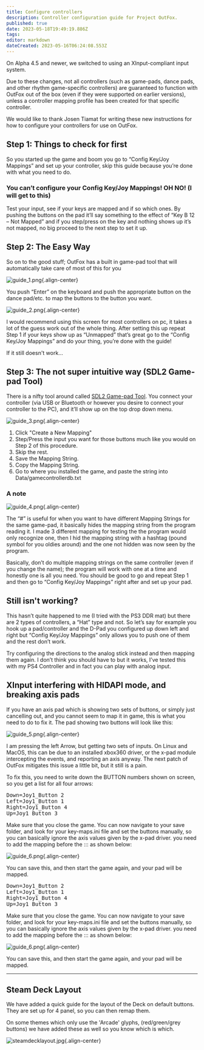 ```yaml
---
title: Configure controllers
description: Controller configuration guide for Project OutFox.
published: true
date: 2023-05-18T19:49:19.886Z
tags: 
editor: markdown
dateCreated: 2023-05-16T06:24:08.553Z
---
```


On Alpha 4.5 and newer, we switched to using an XInput-compliant input system.

Due to these changes, not all controllers (such as game-pads, dance pads, and other rhythm game-specific controllers) are guaranteed to function with OutFox out of the box (even if they were supported on earlier versions), unless a controller mapping profile has been created for that specific controller.

We would like to thank Josen Tiamat for writing these new instructions for how to configure your controllers for use on OutFox.

## Step 1: Things to check for first

So you started up the game and boom you go to “Config Key/Joy Mappings” and set up your controller, skip this guide because you’re done with what you need to do.

### You can’t configure your Config Key/Joy Mappings! OH NO! (I will get to this)

Test your input, see if your keys are mapped and if so which ones. By pushing the buttons on the pad it’ll say something to the effect of “Key B 12 – Not Mapped” and if you step/press on the key and nothing shows up it’s not mapped, no big proceed to the next step to set it up.

## Step 2: The Easy Way

So on to the good stuff; OutFox has a built in game-pad tool that will automatically take care of most of this for you

![guide_1.png](/resources/configure-controllers/guide_1.png){.align-center}

You push “Enter” on the keyboard and push the appropriate button on the dance pad/etc. to map the buttons to the button you want.

![guide_2.png](/resources/configure-controllers/guide_2.png){.align-center}

I would recommend using this screen for most controllers on pc, it takes a lot of the guess work out of the whole thing. After setting this up repeat Step 1 if your keys show up as “Unmapped” that’s great go to the “Config Key/Joy Mappings” and do your thing, you’re done with the guide!

If it still doesn't work...

## Step 3: The not super intuitive way (SDL2 Game-pad Tool)

There is a nifty tool around called [SDL2 Game-pad Tool](http://www.generalarcade.com/gamepadtool/). You connect your controller (via USB or Bluetooth or however you desire to connect your controller to the PC), and it’ll show up on the top drop down menu.

![guide_3.png](/resources/configure-controllers/guide_3.png){.align-center}

1.  Click "Create a New Mapping"
2.  Step/Press the input you want for those buttons much like you would on Step 2 of this procedure.
3.  Skip the rest.
4.  Save the Mapping String.
5.  Copy the Mapping String.
6.  Go to where you installed the game, and paste the string into Data/gamecontrollerdb.txt

### A note

![guide_4.png](/resources/configure-controllers/guide_4.png){.align-center}

The “#” is useful for when you want to have different Mapping Strings for the same game-pad, it basically hides the mapping string from the program reading it. I made 3 different mapping for testing the the program would only recognize one, then I hid the mapping string with a hashtag (pound symbol for you oldies around) and the one not hidden was now seen by the program.

Basically, don’t do multiple mapping strings on the same controller (even if you change the name); the program will work with one at a time and honestly one is all you need. You should be good to go and repeat Step 1 and then go to “Config Key/Joy Mappings” right after and set up your pad.

## Still isn't working?

This hasn’t quite happened to me (I tried with the PS3 DDR mat) but there are 2 types of controllers, a “Hat” type and not. So let’s say for example you hook up a pad/controller and the D-Pad you configured up down left and right but “Config Key/Joy Mappings” only allows you to push one of them and the rest don’t work.

Try configuring the directions to the analog stick instead and then mapping them again. I don’t think you should have to but it works, I’ve tested this with my PS4 Controller and in fact you can play with analog input.

## XInput interfering with HIDAPI mode, and breaking axis pads

If you have an axis pad which is showing two sets of buttons, or simply just cancelling out, and you cannot seem to map it in game, this is what you need to do to fix it. The pad showing two buttons will look like this:

![guide_5.png](/resources/configure-controllers/guide_5.png){.align-center}

I am pressing the left Arrow, but getting two sets of inputs. On Linux and MacOS, this can be due to an installed xbox360 driver, or the x-pad module intercepting the events, and reporting an axis anyway. The next patch of OutFox mitigates this issue a little bit, but it still is a pain.

To fix this, you need to write down the BUTTON numbers shown on screen, so you get a list for all four arrows:

<pre>Down=Joy1_Button 2  
Left=Joy1_Button 1  
Right=Joy1_Button 4  
Up=Joy1_Button 3</pre>

Make sure that you close the game. You can now navigate to your save folder, and look for your key-maps.ini file and set the buttons manually, so you can basically ignore the axis values given by the x-pad driver. you need to add the mapping before the ::: as shown below:

![guide_6.png](/resources/configure-controllers/guide_6.png){.align-center}

You can save this, and then start the game again, and your pad will be mapped.

<pre>Down=Joy1_Button 2  
Left=Joy1_Button 1  
Right=Joy1_Button 4  
Up=Joy1_Button 3</pre>

Make sure that you close the game. You can now navigate to your save folder, and look for your key-maps.ini file and set the buttons manually, so you can basically ignore the axis values given by the x-pad driver. you need to add the mapping before the ::: as shown below:

![guide_6.png](/resources/configure-controllers/guide_6.png){.align-center}

You can save this, and then start the game again, and your pad will be mapped.

---
## Steam Deck Layout

We have added a quick guide for the layout of the Deck on default buttons. They are set up for 4 panel, so you can then remap them.

On some themes which only use the 'Arcade' glyphs, (red/green/grey buttons) we have added these as well so you know which is which.

![steamdecklayout.jpg](/resources/configure-controllers/steamdecklayout.jpg){.align-center}

